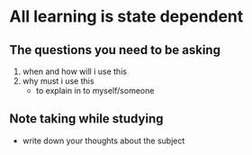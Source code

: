 # All learning is state dependent
## The questions you need to be asking
1. when and how will i use this
2. why must i use this
	- to explain in to myself/someone
## Note taking while studying
- write down your thoughts about the subject